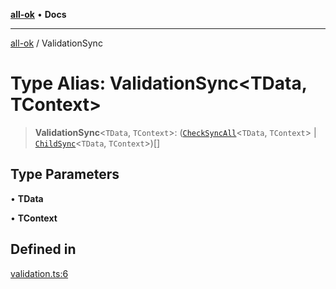 [**all-ok**](../README.md) • **Docs**

***

[all-ok](../README.md) / ValidationSync

# Type Alias: ValidationSync\<TData, TContext\>

> **ValidationSync**\<`TData`, `TContext`\>: ([`CheckSyncAll`](../-internal-/type-aliases/CheckSyncAll.md)\<`TData`, `TContext`\> \| [`ChildSync`](ChildSync.md)\<`TData`, `TContext`\>)[]

## Type Parameters

• **TData**

• **TContext**

## Defined in

[validation.ts:6](https://github.com/oreshinya/all-ok/blob/dfff127c5eb58a58e8edbe24045bd413de99450a/src/validation.ts#L6)

